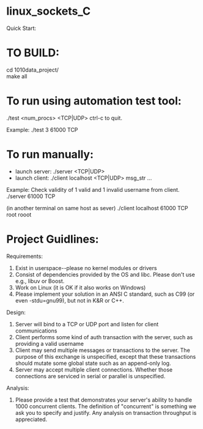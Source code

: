 # linux_sockets_C

Quick Start:

TO BUILD:
========
cd 1010data_project/  
make all

To run using automation test tool:
===================================
./test <num_procs> <port> <TCP|UDP>
ctrl-c to quit.

Example: ./test 3 61000 TCP

To run manually:
==================
- launch server:
  ./server <port> <TCP|UDP>
- launch client:
  ./client localhost <port> <TCP|UDP> msg_str ...

Example: Check validity of 1 valid and 1 invalid username from client.
   ./server 61000 TCP

   (in another terminal on same host as sever)
   ./client localhost 61000 TCP root rooot


Project Guidlines:
====================
Requirements:
1) Exist in userspace--please no kernel modules or drivers
2) Consist of dependencies provided by the OS and libc.  Please don't use e.g., libuv or Boost.
3) Work on Linux (it is OK if it also works on Windows)
4) Please implement your solution in an ANSI C standard, such as C99 (or even -stdu=gnu99), but not in K&R or C++.

Design:
1) Server will bind to a TCP or UDP port and listen for client communications
2) Client performs some kind of auth transaction with the server, such as providing a valid username
3) Client may send multiple messages or transactions to the server.  The purpose of this exchange is unspecified, except that these transactions should mutate some global state such as an append-only log.
4) Server may accept multiple client connections.  Whether those connections are serviced in serial or parallel is unspecified.

Analysis:

1) Please provide a test that demonstrates your server's ability to handle 1000 concurrent clients.  The definition of "concurrent" is something we ask you to specify and justify.  Any analysis on transaction throughput is appreciated.



